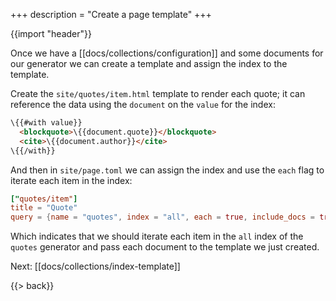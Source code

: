 +++
description = "Create a page template"
+++

{{import "header"}}

Once we have a [[docs/collections/configuration]] and some documents for our generator we can create a template and assign the index to the template.

Create the `site/quotes/item.html` template to render each quote; it can reference the data using the `document` on the `value` for the index:

```html
\{{#with value}}
  <blockquote>\{{document.quote}}</blockquote>
  <cite>\{{document.author}}</cite>
\{{/with}}
```

And then in `site/page.toml` we can assign the index and use the `each` flag to iterate each item in the index:

```toml
["quotes/item"]
title = "Quote"
query = {name = "quotes", index = "all", each = true, include_docs = true}
```

Which indicates that we should iterate each item in the `all` index of the `quotes` generator and pass each document to the template we just created.

Next: [[docs/collections/index-template]]

{{> back}}
